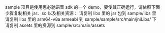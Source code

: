 sample 项目是使用思必驰语音 sdk 的一个 demo，要使其正确运行，请依照下面步骤复制相关 jar、so 以及相关资源：
请复制 libs 里的 jar 包到  sample/libs 里
请复制 libs 里的 arm64-v8a armeabi 到 sample/sample/src/main/jniLibs/ 下
请复制 assets 里的资源到 sample/src/main/assets